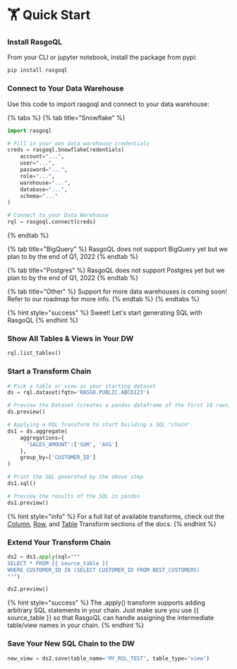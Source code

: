 # 🏋 Quick Start

### Install RasgoQL

From your CLI or jupyter notebook, install the package from pypi:

```python
pip install rasgoql
```

### Connect to Your Data Warehouse

Use this code to import rasgoql and connect to your data warehouse:

{% tabs %}
{% tab title="Snowflake" %}
```python
import rasgoql

# Fill in your own data warehouse credentials
creds = rasgoql.SnowflakeCredentials(
    account="...",
    user="...",
    password="...",
    role="...",
    warehouse="...",
    database="...",
    schema="..."
)

# Connect to your Data Warehouse
rql = rasgoql.connect(creds)
```
{% endtab %}

{% tab title="BigQuery" %}
RasgoQL does not support BigQuery yet but we plan to by the end of Q1, 2022
{% endtab %}

{% tab title="Postgres" %}
RasgoQL does not support Postgres yet but we plan to by the end of Q1, 2022
{% endtab %}

{% tab title="Other" %}
Support for more data warehouses is coming soon! Refer to our roadmap for more info.
{% endtab %}
{% endtabs %}

{% hint style="success" %}
Sweet! Let's start generating SQL with RasgoQL
{% endhint %}

### Show All Tables & Views in Your DW

```python
rql.list_tables()
```

### Start a Transform Chain

```python
# Pick a table or view as your starting dataset
ds = rql.dataset(fqtn='RASGO.PUBLIC.ABCD123')

# Preview the Dataset (creates a pandas dataframe of the first 10 rows)
ds.preview()

# Applying a RQL Transform to start building a SQL "chain"
ds1 = ds.aggregate(
    aggregations={
      'SALES_AMOUNT':['SUM', 'AVG']
    },
    group_by=['CUSTOMER_ID']
)

# Print the SQL generated by the above step
ds1.sql()

# Preview the results of the SQL in pandas
ds1.preview()
```

{% hint style="info" %}
For a full list of available transforms, check out the [Column](transforms/column-transforms/), [Row](transforms/row-transforms/), and [Table](transforms/table-transforms/) Transform sections of the docs.
{% endhint %}

### Extend Your Transform Chain

```python
ds2 = ds1.apply(sql="""
SELECT * FROM {{ source_table }}
WHERE CUSTOMER_ID IN (SELECT CUSTOMER_ID FROM BEST_CUSTOMERS)
""")

ds2.preview()
```

{% hint style="success" %}
The .apply() transform supports adding arbitrary SQL statements in your chain. Just make sure you use \{{ source\_table \}} so that RasgoQL can handle assigning the intermediate table/view names in your chain.
{% endhint %}

### Save Your New SQL Chain to the DW

```python
new_view = ds2.save(table_name='MY_RQL_TEST', table_type='view')
```
